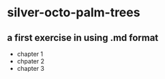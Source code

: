 # silver-octo-palm-trees
## a first exercise in using .md format
* chapter 1
* chpater 2
* chapter 3
